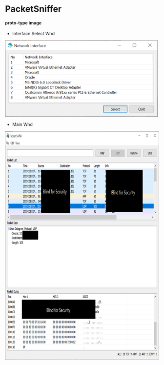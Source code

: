 # PacketSniffer

#### proto-type image

* Interface Select Wnd
<img src="/Image/SelectNetInfWnd.PNG" width="500" height="250">

* Main Wnd
<img src="/Image/MainWnd.PNG" width="900" height="750">
